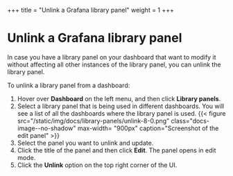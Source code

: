 +++
title = "Unlink a Grafana library panel"
weight = 1
+++

# Unlink a Grafana library panel

In case you have a library panel on your dashboard that want to modify it without affecting all other instances of the library panel, you can unlink the library panel.

To unlink a library panel from a dashboard:

1. Hover over **Dashboard** on the left menu, and then click **Library panels**.
1. Select a library panel that is being used in different dashboards. You will see a list of all the dashboards where the library panel is used.
   {{< figure src="/static/img/docs/library-panels/unlink-8-0.png" class="docs-image--no-shadow" max-width= "900px" caption="Screenshot of the edit panel" >}}
1. Select the panel you want to unlink and update.
1. Click the title of the panel and then click **Edit**. The panel opens in edit mode.
1. Click the **Unlink** option on the top right corner of the UI.
